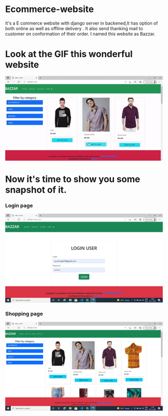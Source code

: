 # Ecommerce-website
It's a E commerce website with django server in backened,It has option of both online as well as offline delivery . It also send thanking mail to customer on conformation of their order. I named this website as Bazzar.
#  Look at the GIF this wonderful website
![](gif/ezgif.com-gif-maker.gif)



# Now it's time to show you some snapshot of it.


### Login page

<img src="images/Screenshot (22).png" >


### Shopping page
<img src="images/Screenshot (21).png">
